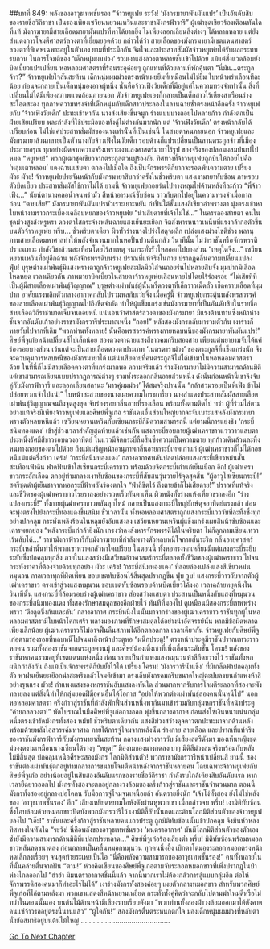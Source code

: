 ##บทที่ 849: พลังของอาวุธเทพชั้นรอง
“จ้าวหยูเฟย ระวัง! ‘มังกรมายาพันผันแปร’ เป็นอันดับสิบของรายชื่อวิถีราชา เป็นรองเพียงเซวียนหยวนเหวินและราชามังกรฟ้าวารี”
ผู้เฒ่าชุดเขียวร้องเตือนทันใด
ที่แท้ มังกรมายามีสายเลือดมายาผันแปรที่หาได้ยากยิ่ง ไม่เพียงลอกเลียนสิ่งต่างๆ ได้หลากหลาย แต่ยังสำแดงการโจมตีศาสตร์ลวงตาที่เยี่ยมยอดด้วย
กล่าวได้ว่า สายเลือดของมังกรมายามีเขตแดนศาสตร์ลวงตาที่พิเศษเฉพาะอยู่ในตัวเอง
ยามที่ประมือกัน จิตใจและประสาทสัมผัสจ้าวหยูเฟยได้รับผลกระทบรบกวน
ในการโจมตีของ ‘เด็กหนุ่มผมม่วง’ รวมเงาแสงลวงตาหลายชั้นเข้าไปด้วย แม้แต่สิ่งแวดล้อมยังบิดเบี้ยวแปรเปลี่ยน
หอหลอมศาสตราที่ร้อนระอุค่อยๆ ถูกแทนที่ด้วยลานที่พักคุ้นตา
“นี่มัน...ตระกูลจ้าว?”
จ้าวหยูเฟยใจสั่นสะท้าน
เด็กหนุ่มผมม่วงตรงหน้าเผยยิ้มที่เหมือนไม่ใช่ยิ้ม ใบหน้าพร่าเลือนทีละน้อย ก่อนจะกลายเป็นเด็กหนุ่มองอาจผู้หนึ่ง
นั่นคือจ้าวเฟิงวัยเด็กที่มีอยู่แค่ในความทรงจำเท่านั้น
สิ่งที่เปลี่ยนไม่ได้มีเพียงสภาพแวดล้อมภายนอก ตัวจ้าวหยูเฟยเองก็กลายเป็นเด็กสาวไร้เดียงสาเรือนร่างสะโอดสะอง
ทุกภาพความทรงจำที่เด็กหนุ่มกับเด็กสาวประลองในลานฉายซ้ำตรงหน้าอีกครั้ง
จ้าวหยูเฟยกับ ‘จ้าวเฟิงวัยเด็ก’ ปะทะเข้าหากัน
นางส่งเสียงขึ้นจมูก ร่างแบบบางถอยไปหลายก้าว กำลังตกเป็นฝ่ายเสียเปรียบ
พละกำลังที่ใช้ประมือของทั้งคู่ไม่ต่างกันมากนัก แต่ ‘จ้าวเฟิงวัยเด็ก’ ตรงหน้ากลับได้เปรียบก่อน
ไม่ใช่แค่ประสาทสัมผัสของนางเท่านั้นที่เป็นเช่นนี้
ในสายตาคนภายนอก จ้าวหยูเฟยและมังกรมายาล้วนกลายเป็นตัวนางกับจ้าวเฟิงในวัยเด็ก รอบด้านก็แปรเปลี่ยนเป็นลานตระกูลจ้าวที่เมืองประกายอรุณ
ทุกอย่างผิดจากความจริงเพราะเงาแสงศาสตร์มายาไร้รูป ของจริงของปลอมผสมปนเปไปหมด
“หยูเฟย!”
พวกผู้เฒ่าชุดเขียวจากตระกูลตวนมู่ร้องลั่น
ทิศทางที่จ้าวหยูเฟยถูกบีบให้ถอยไปคือ ‘หลุมเตาหลอม’ แดงฉานแสบตา ตกลงไปเมื่อใด ถึงเป็นจักรพรรดิก็ยากจะรอดพ้นความตาย
เปรี้ยง ผัวะ ผัวะ!
จ้าวหยูเฟยประจันหน้ากับมังกรมายาสิบกว่าครั้งในชั่วพริบตา แสงเงามายาทับซ้อน ภาพรอบตัวบิดเบี้ยว ประสาทสัมผัสใช้การไม่ได้
ยามนี้ จ้าวหยูเฟยถอยร่นไปทางหลุมไฟด้านหลังทีละก้าว
“พี่จ้าวเฟิง...”
นัยน์ตานางคลอน้ำจนพร่ามัว สีหน้าอารมณ์ซับซ้อน ราวกับตกไปอยู่ในความทรงจำเมื่อกาลก่อน
“ตายเสีย!”
มังกรมายาพันผันแปรหัวเราะเยาะหยัน กำปั้นใต้ชั้นแสงสีเขียวอำพรางตา มุ่งตรงเข้าหาใบหน้างามราวกระเบื้องเคลือบหยกของจ้าวหยูเฟย
“น่าเสียดายที่เจ้าไม่ใช่...”
ในครรลองสายตา คนในชุดม่วงสูงส่งหรูหรา ดวงตาใสกระจ่างพลันฉายแสงเย็นยะเยือก
จิตสังหารหนาวเหน็บที่แรงกล้าก่อตัวขึ้นบนตัวจ้าวหยูเฟย
พรึ่บ...
ชั่วพริบตาเดียว ผิวทั่วร่างนางโปร่งใสดุจผลึก เปล่งแสงม่วงโชติช่วง พลานุภาพสายเลือดมหาศาลทำให้พลังจำนวนมากในหอปั่นป่วนตื่นกลัว
วินาทีนั้น ไม่ว่าราชันหรือจักรพรรดิปราณเทวะ กำลังวิชาล้วนสะเทือนโดยไร้สาเหตุ จนกระทั่งรั่วไหลออกไปบางส่วน
“เหตุใดจึง...”
เซวียนหยวนเหวินที่อยู่อีกด้าน พลังจักรพรรดิบนร่าง ปราณที่แท้จริงในกาย ปรากฏคลื่นความเปลี่ยนแปลง
ฟุ่บ!
บุรุษต่างเผ่าพันธุ์มีแสงพรางตาถูกจ้าวหยูเฟยสะบัดมือใส่จนถอยร่นไปหลายสิบจั้ง มุมปากมีเลือดไหลหยด
เวลาเดียวกัน
ภาพมายาบิดเบี้ยวในสายตาจ้าวหยูเฟยเลือนหายไปโดยไร้ร่องรอย
“ไม่เสียทีที่เป็นผู้มีสายเลือดเผ่าพันธุ์วิญญาณ”
บุรุษต่างเผ่าพันธุ์ผู้นั้นหรี่ดวงตาที่เล็กราวเม็ดถั่ว เช็ดคราบเลือดที่มุมปาก อาศัยแรงพลิกตัวกลางอากาศกลับไปรวมพลกับเว่ยจิ้ง
เมื่อครู่นี้
จ้าวหยูเฟยกระตุ้นพลังพรสวรรค์ของสายเลือดเผ่าพันธุ์วิญญาณไปถึงขีดจำกัด ทำให้ผู้แข็งแกร่งเช่นมังกรมายาที่เป็นอันดับสิบในรายชื่อสายเลือดวิถีราชาบาดเจ็บจนถอยหนี
แน่นอนว่าศาสตร์ลวงตาของมังกรมายา มีแรงต้านทานซึ่งหน้าห่างชั้นจากอันดับเก้าอย่างราชามังกรวารีประมาณหนึ่ง
“ถอย!”
หลังสองมังกรกลับมารวมตัวกัน เงาร่างก็หายวับไปจากที่เดิม
“พวกท่านทั้งหลาย! นั่นคือพรสวรรค์พรางกายหลบหนีของมังกรมายาพันผันแปร!”
ศิษย์พี่จูเก๋อหน้าเปลี่ยนสีไปเล็กน้อย
สองดวงตาฉายแสงสีขาวคมกริบสองสาย เพียงแต่พยายามจับได้แค่ร่องรอยบางส่วน
เว้นแต่จะเป็นสายเลือดดวงตาประเภท ‘เนตรดาราม่วง’ ของตระกูลจีที่แข็งแกร่งนัก จึงจะควบคุมการหลบหนีของมังกรมายาได้
แต่น่าเสียดายที่คนตระกูลจีไม่ได้เข้ามาในหอหลอมศาสตราด้วย ในที่นี่ก็ไม่มีสายเลือดดวงตาที่แกร่งมากพอ
ความจริงแล้ว
ร่างมังกรมายาไม่มีความสามารถด้านมิติ แต่เขาสามารถเลียนแบบปรากฏการณ์ต่างๆ รวมทั้งระลอกกลิ่นอายส่วนหนึ่ง
ดังนั้นก่อนหน้านี้เขาจึงจับคู่กับมังกรฟ้าวารี และลอกเลียนสถานะ ‘มารคู่ผมม่วง’ ได้สมจริงปานนั้น
“กล้าสวมรอยเป็นพี่เฟิง ข้าไม่ปล่อยพวกเจ้าไปแน่!”
ใบหน้าสะสวยของนางเผยความโกรธเกรี้ยว
นางสำแดงประสาทสัมผัสสายเลือดเผ่าพันธุ์วิญญาณจนถึงจุดสูงสุด จับร่องรอยกลิ่นอายที่รางเลือน พร้อมทั้งตามติดไป
ทว่า
ผู้ที่ร่วมไล่ตามอย่างแท้จริงมีเพียงจ้าวหยูเฟยและศิษย์พี่จูเก๋อ
ราชันคนอื่นส่วนใหญ่ยากจะจับเบาะแสหลังมังกรมายาพรางตัวหลบหนีแล้ว
เซวียนหยวนเหวินกับเซียนกระบี่ก็มีความสามารถนี้ แต่ยามนี้การแย่งชิง ‘กระบี่สนิมทองแดง’ เข้าสู่ช่วงเวลาสำคัญสุดท้ายแล้วเช่นกัน
แสงกระบี่รอบกายผู้เฒ่าเคราขาวแวววาวแสบตา ประหนึ่งรัศมีสีขาวรอบดวงอาทิตย์
ในแววมีจิตกระบี่ลืมสิ้นซึ่งความเป็นความตาย ทุกก้าวเดินล้วนละทิ้งหนทางถอยของตนไปด้วย
ถึงแม้เผชิญหน้าอานุภาพกลิ่นอายกระบี่เทพเก่าแก่ ผู้เฒ่าเคราขาวก็ไม่ได้ถอยหนีแม้แต่ครึ่งก้าว
เคร้ง!
‘กระบี่สนิมทองแดง’ กลางอากาศพลันปลดปล่อยแสงกระบี่เขียวหม่นสั่นสะเทือนฟ้าดิน ฟาดฟันเข้าใส่เซียนกระบี่เคราขาว พร้อมด้วยจิตกระบี่เก่าแก่เย็นเยือก
อึก!
ผู้เฒ่าเคราขาวกระอักเลือด ตกอยู่ท่ามกลางเงาทับซ้อนของกระบี่ที่สับสนวุ่นวายไร้จุดสุดสิ้น
“ผู้อาวุโสเซียนกระบี่!”
สตรีชุดดำผู้เย็นชาจากหอกระบี่ฟ้าพลันร้องตกใจ
“ฟ้าลิขิตไว้ ถึงตายข้าก็ไม่เสียดาย!”
ปราณที่แท้จริงและชีวิตของผู้เฒ่าเคราขาวโรยราลงอย่างรวดเร็วทันตาเห็น ผิวหนังทั้งร่างแห้งเหี่ยวชราลงอีก
“ร่างแปลงกระบี่!”
ทั้งกายผู้เฒ่าเคราขาวพลันลุกไหม้ กลายเป็นแสงกระบี่ใหญ่ยักษ์ดุจอาทิตย์แรงกล้า ก่อนจะพุ่งตรงไปยังกระบี่ทองแดงขึ้นสนิม
ชั่วเวลานั้น
ทั้งหอหลอมศาสตราถูกแสงกระบี่แวววับที่ละทิ้งซึ่งทุกอย่างปกคลุม กระทั่งเพลิงร้อนในหลุมยังอับแสงลง
เซวียนหยวนเหวินผู้แข็งแกร่งเผยสีหน้าซับซ้อนและเคารพยกย่อง
“พลังกระบี่แก่กล้ายิ่งนัก เกรงว่าคงสังหารจักรพรรดิได้ในพริบตา ไม่ก็คุกคามเซียนเทวาเร้นลับได้...”
ราชามังกรฟ้าวารีกับมังกรมายาที่กำลังพรางตัวหลบหนีใจกายสั่นระริก กลิ่นอายศาสตร์กระบี่เหล่านั้นทำให้พวกเขาหวาดกลัวหาใดเปรียบ
ในตอนนี้ ทั้งหอทรงหกเหลี่ยมมีแต่แสงกระบี่ระยิบระยับซึ่งปกคลุมทุกสิ่ง
ภายในแสงสว่างมีเสวียนอ้าวศาสตร์กระบี่ตลอดทั้งชีวิตของผู้เฒ่าเคราขาว ไปจนกระทั่งราคาที่ต้องจ่ายด้วยทุกอย่าง
ผัวะ เคร้ง!
‘กระบี่สนิมทองแดง’ ที่ลอยล่องเปล่งแสงสีเขียวหม่นหมุนวน กาลเวลาทุกที่ผิดเพี้ยน ขอบเขตทับซ้อนไร้สิ้นสุดปรากฏขึ้น
ฟุ่บ วูบ!
แสงกระบี่วาววับจากตัวผู้เฒ่าเคราขาว ตรงเข้าสู่วงแสงหมุนวน ขอบเขตทับซ้อนรอบด้านบิดเบี้ยวโค้งงอ
เวลาคล้ายหยุดนิ่งในวินาทีนั้น
แสงกระบี่ที่ล้อมรอบร่างผู้เฒ่าเคราขาว ส่องสว่างแสบตา ประสานเป็นหนึ่งกับแสงที่หมุนวนของกระบี่สนิมทองแดง ทั้งสองรักษาสมดุลของอีกฝ่ายไว้
ทันทีที่มองไป ดูเหมือนมีสองกระบี่เทพพร่างพราว ‘ดึงดูดซึ่งกันและกัน’ กลางอากาศ กระบี่หนึ่งในนั้นมาจากร่างของผู้เฒ่าเคราขาว
ราชันทุกผู้ในหอหลอมศาสตรามีใบหน้าโศกเศร้า พลางมองภาพที่รักษาสมดุลได้อย่างน่าอัศจรรย์นั้น
หากมีข้อผิดพลาดเพียงเล็กน้อย ผู้เฒ่าเคราขาวก็ไม่อาจฟื้นคืนสภาพได้อีกตลอดกาล
เวลาเดียวกัน
จ้าวหยูเฟยกับศิษย์พี่จูเก๋อตามร่องรอยที่หลบหนีไปจนมาถึงหน้าประตูหอ
“ผนึกประตู!”
ตรงหน้าประตูมีราชันปราณเทวะราวหกคน รวมทั้งสองราชันจากตระกูลตวนมู่ และศิษย์น้องเติ้งเชาที่เพิ่งเลื่อนระดับขั้น
โครม!
พลังของราชันหกคนรวมอยู่ที่เขตแดนแห่งหนึ่ง ก่อนกลายเป็นกำแพงแสงหมุนวนห้าสีกีดขวางไว้
ราชันทั้งหกผนึกกำลังกัน ถึงแม้เป็นจักรพรรดิก็ยับยั้งไว้ได้
เปรี้ยง โครม!
‘มังกรวารีน้ำแข็ง’ ที่มีเกล็ดฟ้าปกคลุมทั้งตัว พาฝนเย็นยะเยือกน่าสะพรึงกลัวโจมตีเข้ามา กรงเล็บมังกรคมกริบขนาดใหญ่ตะปบลงบนกำแพงห้าสีอย่างรุนแรง
ผัวะ!
กำแพงแสงของหกราชันอับแสงลงทันใด ส่วนมากหากรับการโจมตีระลอกที่สองจะพังทลายลง
แต่สิ่งนี้ทำให้กลุ่มยอดฝีมือคนอื่นได้โอกาส
“อย่าให้พวกต่างเผ่าพันธุ์สองคนนั่นหนีไป”
นอกหอหลอมศาสตรา ครึ่งก้าวสู่ราชันที่กำลังพักฟื้นส่วนหนึ่งพากันมาเข้าร่วมกับกลุ่มหกราชันที่หน้าประตู
“ค่ายกลลวงตา!”
พัดโบราณในมือศิษย์พี่จูเก๋อกางออก พุ่งขึ้นกลางอากาศ ก่อนส่งโซ่เงินหนาแน่นกลุ่มหนึ่งตรงเข้ารัดมังกรทั้งสอง
หมับ!
ชั่วพริบตาเดียวกัน แสงสีม่วงสว่างดุจดาวตกปะทะมาจากด้านหลัง พร้อมด้วยพลังไอสวรรค์มหาศาล
ภายใต้การจู่โจมจากพลังนั้น ร่างกาย สายเลือด และปราณที่แท้จริงของราชันมังกรฟ้าวารีกับมังกรมายาสั่นสะท้าน
กลางแสงม่วงวาววับ มีเสียงสตรีดังมา มองเห็นหญิงชุดม่วงงดงามเหมือนนางเซียนได้รางๆ
“หยุด!”
มืองามของนางกดลงเบาๆ มิติสีม่วงสมจริงพร้อมกับพลังไม่มีสิ้นสุด ปกคลุมเหนือศีรษะสองมังกร
โลกมิติส่วนตัว!
พวกราชามังกรวารีหน้าเปลี่ยนสี
ยามนี้ สองราชันต่างเผ่าพันธุ์ตกอยู่ท่ามกลางการขนาบโจมตีหน้าหลังจากราชันหลายคน
โดยเฉพาะจ้าวหยูเฟยกับศิษย์พี่จูเก๋อ อย่างน้อยอยู่ในสิบสองอันดับแรกของรายชื่อวิถีราชา กำลังรบใกล้เคียงสิบอันดับแรก
หากเวลายืดยาวออกไป มังกรทั้งสองจะตกอยู่กลางวงล้อมของครึ่งก้าวสู่ราชันและราชันจำนวนมาก
ตอนนี้
มังกรทั้งสองอยู่กลางบ่อโคลน รับมือการจู่โจมจนเหนื่อยล้า อันตรายยิ่งนัก
“เจ้าโง่ทั้งสอง ยังไม่ใช่พลังของ ‘อาวุธเทพชั้นรอง’ อีก”
เสียงเหยียดหยามโอหังดังผ่านหูพวกเขา
เมื่อกล่าวจบ
พรึ่บ!
เงามิติทับซ้อนซึ่งโอบล้อมด้วยหมอกขาวปิดบังพวกมังกรวารีไว้
เงามิติลี้ลับนั้นกดและต้านโลกมิติส่วนตัวของจ้าวหยูเฟยลงไป
“เอ๊ะ!”
ราชันและครึ่งก้าวสู้ราชันหลายคนแถวประตู ถูกมิติทับซ้อนนั้นเข้าปกคลุม จึงมึนหัวหลงทิศทางในทันใด
“ระวัง! นี่คือพลังของอาวุธเทพชั้นรอง ‘มนตราอากาศ’ มันมีโลกมิติส่วนตัวของตัวเอง ซ้ำยังมีความสามารถด้านมิติที่แปลกประหลาด...”
ศิษย์พี่จูเก๋อร้องเสียงต่ำ
พรึ่บ!
มิติทับซ้อนพร้อมหมอกขาวพลันลดขนาดลง ก่อนกลายเป็นคลื่นหมอกหมุนวน
ทุกคนนิ่งอึ้ง เบิกตาโตมองระลอกหมอกตรงหน้าหดเล็กลงเรื่อยๆ จนสุดท้ายระเหยเป็นไอ
“นี่คือพลังความสามารถของอาวุธเทพชั้นรอง!”
คนทั้งหลายในที่นั้นคล้ายตื่นจากฝัน
“ตาม!”
ห้วงคิดเซียนของศิษย์พี่จูเก๋อตามจับระลอกหมอกขาวที่เพิ่งปรากฏในป่าห่างไกลออกไป
“ฮ่าฮ่า มีมนตราอากาศชิ้นนี้แล้ว จากนี้พวกเราไม่ต้องกลัวการสู้แบบกลุ่มอีก ต่อให้จักรพรรดิสองคนมาก็ทำอะไรไม่ได้”
เงาร่างมังกรทั้งสองค่อยๆ เผยตัวกลางหมอกขาว
สำหรับพวกศิษย์พี่จูเก๋อที่ไล่ตามหลังมา พวกเขาแสดงสีหน้าหยามเหยียด
กระทั่งทั้งคู่คิดว่าจะกลับไปตามฆ่าใหม่ดีหรือไม่
ทว่าในตอนนั้นเอง
บนต้นไม้ด้านหน้ามีเสียงราบเรียบดังมา “พวกท่านทั้งสองฝ่าวงล้อมออกมาได้ดังคาด คนแซ่จ้าวรออยู่ตรงนี้นานแล้ว”
“ผู้ใดกัน!”
สองมังกรตื่นตระหนกตกใจ มองเด็กหนุ่มผมม่วงที่หลับตานั่งขัดสมาธิอยู่บนต้นไม้ใหญ่
……………………………………..


[Go To Next Chapter]( ./87.md)